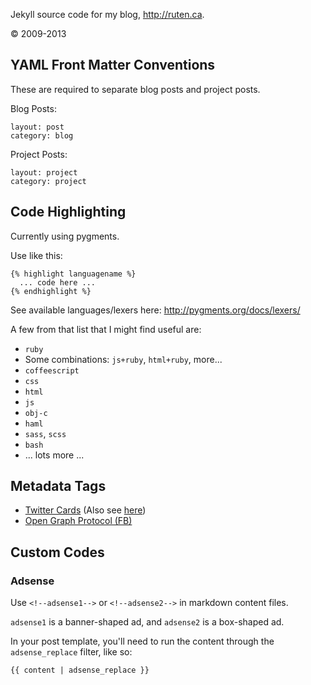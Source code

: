 Jekyll source code for my blog, <http://ruten.ca>.

&copy; 2009-2013

## YAML Front Matter Conventions

These are required to separate blog posts and project posts.

Blog Posts:

    layout: post
    category: blog

Project Posts:

    layout: project
    category: project

## Code Highlighting

Currently using pygments. 

Use like this:

    {% highlight languagename %}
      ... code here ...
    {% endhighlight %}

See available languages/lexers here: 
<http://pygments.org/docs/lexers/>

A few from that list that I might find useful are:

* `ruby`
* Some combinations: `js+ruby`, `html+ruby`, more...
* `coffeescript`
* `css`
* `html`
* `js`
* `obj-c`
* `haml`
* `sass`, `scss`
* `bash`
* ... lots more ...

## Metadata Tags

* [Twitter Cards](https://dev.twitter.com/docs/cards) (Also see [here](http://davidwalsh.name/twitter-cards))
* [Open Graph Protocol (FB)](http://ogp.me/)

## Custom Codes

### Adsense

Use `<!--adsense1-->` or `<!--adsense2-->` in markdown content files.

`adsense1` is a banner-shaped ad, and `adsense2` is a box-shaped ad.

In your post template, you'll need to run the content through the `adsense_replace`
filter, like so:

    {{ content | adsense_replace }}
